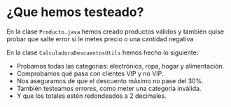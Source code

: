 # ¿Que hemos testeado?

En la clase `Producto.java` hemos creado productos válidos y también quise probar que salte error si le metes precio o una cantidad negativa

En la clase `CalculadoraDescuentosUtils` hemos hecho lo siguiente:

- Probamos todas las categorías: electrónica, ropa, hogar y alimentación.
- Comprobamos qué pasa con clientes VIP y no VIP.
- Nos aseguramos de que el descuento máximo no pase del 30%.
- También testeamos errores, como meter una categoría inválida.
- Y que los totales estén redondeados a 2 decimales.
